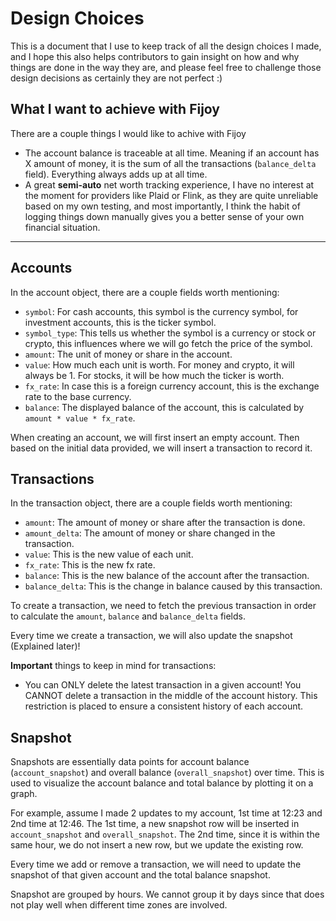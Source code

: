 # Design Choices

This is a document that I use to keep track of all the design choices I made,
and I hope this also helps contributors to gain insight on how and why things
are done in the way they are, and please feel free to challenge those design
decisions as certainly they are not perfect :)

## What I want to achieve with Fijoy

There are a couple things I would like to achive with Fijoy

- The account balance is traceable at all time. Meaning if an account has X amount
  of money, it is the sum of all the transactions (`balance_delta` field).
  Everything always adds up at all time.
- A great **semi-auto** net worth tracking experience, I have no interest at the
  moment for providers like Plaid or Flink, as they are quite unreliable
  based on my own testing, and most importantly, I think the habit of logging
  things down manually gives you a better sense of your own financial situation.

---

## Accounts

In the account object, there are a couple fields worth mentioning:

- `symbol`: For cash accounts, this symbol is the currency symbol, for investment
  accounts, this is the ticker symbol.
- `symbol_type`: This tells us whether the symbol is a currency or stock or crypto,
  this influences where we will go fetch the price of the symbol.
- `amount`: The unit of money or share in the account.
- `value`: How much each unit is worth. For money and crypto, it will always be 1.
  For stocks, it will be how much the ticker is worth.
- `fx_rate`: In case this is a foreign currency account, this is the exchange rate
  to the base currency.
- `balance`: The displayed balance of the account, this is calculated
  by `amount * value * fx_rate`.

When creating an account, we will first insert an empty account. Then based on
the initial data provided, we will insert a transaction to record it.

## Transactions

In the transaction object, there are a couple fields worth mentioning:

- `amount`: The amount of money or share after the transaction is done.
- `amount_delta`: The amount of money or share changed in the transaction.
- `value`: This is the new value of each unit.
- `fx_rate`: This is the new fx rate.
- `balance`: This is the new balance of the account after the transaction.
- `balance_delta`: This is the change in balance caused by this transaction.

To create a transaction, we need to fetch the previous transaction
in order to calculate the `amount`, `balance` and `balance_delta` fields.

Every time we create a transaction, we will also update the snapshot (Explained later)!

**Important** things to keep in mind for transactions:

- You can ONLY delete the latest transaction in a given account! You CANNOT
  delete a transaction in the middle of the account history. This restriction
  is placed to ensure a consistent history of each account.

## Snapshot

Snapshots are essentially data points for account balance (`account_snapshot`)
and overall balance (`overall_snapshot`) over time.
This is used to visualize the account balance and total balance by plotting it
on a graph.

For example, assume I made 2 updates to my account, 1st time at 12:23 and 2nd
time at 12:46. The 1st time, a new snapshot row will be inserted in `account_snapshot`
and `overall_snapshot`. The 2nd time, since it is within the same hour, we do not
insert a new row, but we update the existing row.

Every time we add or remove a transaction, we will need to update the snapshot
of that given account and the total balance snapshot.

Snapshot are grouped by hours. We cannot group it by days since that does not play
well when different time zones are involved.
